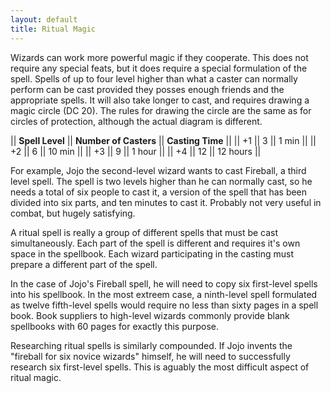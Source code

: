 ```yaml
---
layout: default
title: Ritual Magic
---
```


Wizards can work more powerful magic if they cooperate. This does not require any special feats, but it does require a special formulation of the spell. Spells of up to four level higher than what a caster can normally perform can be cast provided they posses enough friends and the appropriate spells. It will also take longer to cast, and requires drawing a magic circle (DC 20). The rules for drawing the circle are the same as for circles of protection, although the actual diagram is different.

|| **Spell Level** || **Number of Casters** || **Casting Time** ||
|| +1 || 3 || 1 min ||
|| +2 || 6 || 10 min ||
|| +3 || 9 || 1 hour ||
|| +4 || 12 || 12 hours ||


For example, Jojo the second-level wizard wants to cast Fireball, a third level spell. The spell is two levels higher than he can normally cast, so he needs a total of six people to cast it, a version of the spell that has been divided into six parts, and ten minutes to cast it. Probably not very useful in combat, but hugely satisfying.

A ritual spell is really a group of different spells that must be cast simultaneously. Each part of the spell is different and requires it's own space in the spellbook. Each wizard participating in the casting must prepare a different part of the spell.

In the case of Jojo's Fireball spell, he will need to copy six first-level spells into his spellbook. In the most extreem case, a ninth-level spell formulated as twelve fifth-level spells would require no less than sixty pages in a spell book. Book suppliers to high-level wizards commonly provide blank spellbooks with 60 pages for exactly this purpose.

Researching ritual spells is similarly compounded. If Jojo invents the "fireball for six novice wizards" himself, he will need to successfully research six first-level spells. This is aguably the most difficult aspect of ritual magic.
